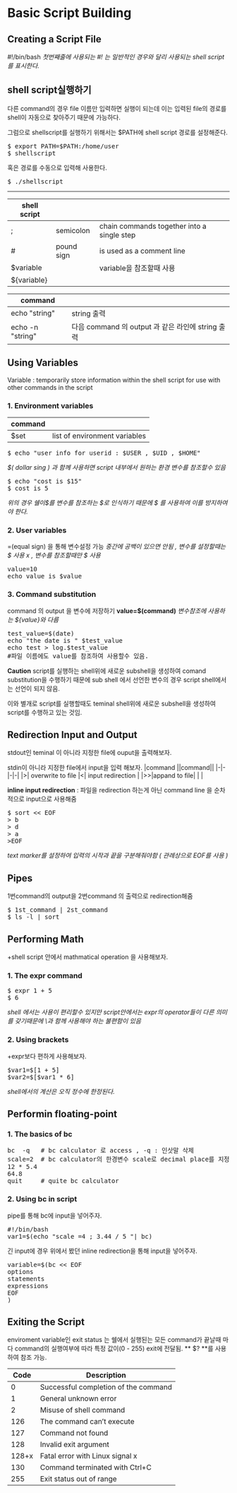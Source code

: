 # Basic Script Building



Creating a Script File
---------

#!/bin/bash
*첫번째줄에 사용되는 #! 는 일반적인 경우와 달리 사용되는 shell script를 표시한다.*


shell script실행하기
-------
다른 command의 경우 file 이름만 입력하면 실행이 되는데 이는 입력된 file의 경로를 shell이 자동으로 찾아주기 때문에 가능하다. 

그럼으로 shellscript를 실행하기 위해서는 $PATH에 shell script 경로를 설정해준다. 
<pre>
$ export PATH=$PATH:/home/user
$ shellscript
</pre>

혹은 경로를 수동으로 입력해 사용한다. 
<pre>
$ ./shellscript
</pre>

-------
|shell script |||
|-|-|-|
|; |semicolon| chain commands together into a single step|
|# |pound sign| is used as a comment line |
|$variable||variable을 참조할때 사용|
|${variable}||

|command ||
|-|-|
|echo "string"|string 출력|
|echo -n "string"|다음 command 의 output 과 같은 라인에 string 출력|

Using Variables
----
Variable : temporarily store information within the shell script for use with other commands in the script 

### 1. Environment variables
|command ||
|-|-|
|$set | list of environment variables |

<pre>
$ echo "user info for userid : $USER , $UID , $HOME"
</pre>
*$( dollar sing ) 과 함께 사용하면 script 내부에서 원하는 환경 변수를 참조할수 있음*

<pre>
$ echo "cost is $15"
$ cost is 5
</pre>
*위의 경우 쉘이$를 변수를 참조하는 $로 인식하기 때문에 \$ 를 사용하여 이를 방지하여야 한다.*

### 2. User variables

=(equal sign) 을  통해 변수설정 가능 
*중간에 공백이 있으면 안됨 , 변수를 설정할때는 $ 사용 x , 변수를 참조할때만 $ 사용*
<pre>
value=10
echo value is $value
</pre>

### 3. Command substitution
command 의 output 을 변수에 저장하기 **value=$(command)**
*변수참조에 사용하는 ${value}와 다름*
<pre>
test_value=$(date)
echo "the date is " $test_value
echo test > log.$test_value
#파일 이름에도 value를 참조하여 사용할수 있음. 
</pre>

**Caution** 
script를 실행하는 shell위에 새로운 subshell을 생성하여 comand substitution을 수행하기 때문에 
sub shell 에서 선언한 변수의 경우 script shell에서는 선언이 되지 않음.

이와 별개로 script를 실행할때도 teminal shell위에 새로운 subshell을 생성하여 script를 수행하고 있는 것임. 

Redirection Input and Output
------

stdout인 teminal 이 아니라 지정한 file에 ouput을 출력해보자. 

stdin이 아니라 지정한 file에서 input을 입력 해보자. 
|command ||command||
|-|-|-|-|
|>| overwrite to file |<| input redirection |
|>>|appand to file| |  |


**inline input redirection** : 파일을 redirection 하는게 아닌 command line 을 순차적으로 input으로 사용해줌
<pre>
$ sort << EOF
> b
> d
> a 
>EOF
</pre>
*text marker를 설정하여 입력의 시작과 끝을 구분해줘야함 ( 관례상으로 EOF를 사용 )*

Pipes
----
1번command의 output을 2번command 의 출력으로 redirection해줌
<pre>
$ 1st_command | 2st_command
$ ls -l | sort 
</pre>

Performing Math
------
+shell script 안에서 mathmatical operation 을 사용해보자. 
### 1. The expr command 
<pre>
$ expr 1 + 5
$ 6
</pre>
*shell 에서는 사용이 편리할수 있지만 script안에서는 expr의 operator들이 다른 의미를 갖기때문에 \과 함께 사용해야 하는 불편함이 있음*

### 2. Using brackets
+expr보다 편하게 사용해보자. 
<pre>
$var1=$[1 + 5]
$var2=$[$var1 * 6]
</pre>
*shell에서의 계산은 오직 정수에 한정된다.*

Performin floating-point 
-------

### 1. The basics of bc
<pre>
bc  -q   # bc calculator 로 access , -q : 인삿말 삭제 
scale=2  # bc calculator의 한경변수 scale로 decimal place를 지정할수 있음.
12 * 5.4
64.8
quit     # quite bc calculator
</pre>

### 2. Using bc in script 
pipe를 통해 bc에 input을 넣어주자. 
<pre>
#!/bin/bash
var1=$(echo "scale =4 ; 3.44 / 5 "| bc)
</pre>

긴 input에 경우 위에서 봤던 inline redirection을 통해 input을 넣어주자. 
<pre>
variable=$(bc << EOF
options
statements
expressions
EOF
)
</pre>

Exiting the Script 
-----
enviroment variable인 exit status 는 쉘에서 실행된는 모든 command가 끝날때 마다 command의 실행여부에 따라 특정 값이(0 - 255) exit에 전달됨. 
** $? **를 사용하여 참조 가능. 

|Code| Description|
|-|-|
|0 |Successful completion of the command|
|1 |General unknown error|
|2 |Misuse of shell command|
|126 |The command can’t execute|
|127 |Command not found|
|128 |Invalid exit argument|
|128+x |Fatal error with Linux signal x|
|130 |Command terminated with Ctrl+C|
|255| Exit status out of range|

